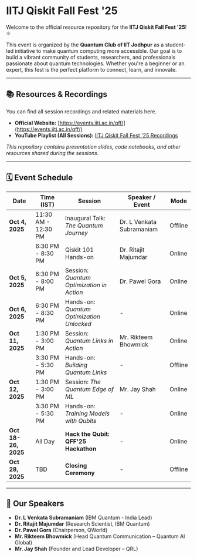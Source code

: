 # IITJ Qiskit Fall Fest '25

Welcome to the official resource repository for the **IITJ Qiskit Fall Fest '25**! ⚛️

This event is organized by the **Quantum Club of IIT Jodhpur** as a student-led initiative to make quantum computing more accessible. Our goal is to build a vibrant community of students, researchers, and professionals passionate about quantum technologies. Whether you're a beginner or an expert, this fest is the perfect platform to connect, learn, and innovate.

---

## 📚 Resources & Recordings

You can find all session recordings and related materials here.

* **Official Website:** [https://events.iitj.ac.in/qff/](https://events.iitj.ac.in/qff/)
* **YouTube Playlist (All Sessions):** [IITJ Qiskit Fall Fest '25 Recordings](https://www.youtube.com/playlist?list=PLiuRXbqhw_YIaZpl_CFuMnFbsMtAx3q-5)

*This repository contains presentation slides, code notebooks, and other resources shared during the sessions.*

---

## 🗓️ Event Schedule

| Date                | Time (IST)          | Session                                      | Speaker / Event             | Mode    |
| ------------------- | ------------------- | -------------------------------------------- | --------------------------- | ------- |
| **Oct 4, 2025** | 11:30 AM - 12:30 PM | Inaugural Talk: *The Quantum Journey* | Dr. L Venkata Subramaniam   | Offline |
|                     | 6:30 PM - 8:30 PM   | Qiskit 101 Hands-on                          | Dr. Ritajit Majumdar        | Online  |
| **Oct 5, 2025** | 6:30 PM - 8:00 PM   | Session: *Quantum Optimization in Action* | Dr. Pawel Gora              | Online  |
| **Oct 6, 2025** | 6:30 PM - 8:30 PM   | Hands-on: *Quantum Optimization Unlocked* | -                           | Online  |
| **Oct 11, 2025** | 1:30 PM - 3:00 PM   | Session: *Quantum Links in Action* | Mr. Rikteem Bhowmick        | Online  |
|                     | 3:30 PM - 5:30 PM   | Hands-on: *Building Quantum Links* | -                           | Offline |
| **Oct 12, 2025** | 1:30 PM - 3:00 PM   | Session: *The Quantum Edge of ML* | Mr. Jay Shah                | Online  |
|                     | 3:30 PM - 5:30 PM   | Hands-on: *Training Models with Qubits* | -                           | Online  |
| **Oct 18-26, 2025** | All Day             | **Hack the Qubit: QFF'25 Hackathon** | -                           | Online  |
| **Oct 28, 2025** | TBD                 | **Closing Ceremony** | -                           | Offline |

---

## 🎤 Our Speakers

* **Dr. L Venkata Subramaniam** (IBM Quantum - India Lead)
* **Dr. Ritajit Majumdar** (Research Scientist, IBM Quantum)
* **Dr. Pawel Gora** (Chairperson, QWorld)
* **Mr. Rikteem Bhowmick** (Head Quantum Communication – Quantum AI Global)
* **Mr. Jay Shah** (Founder and Lead Developer – QRL)
